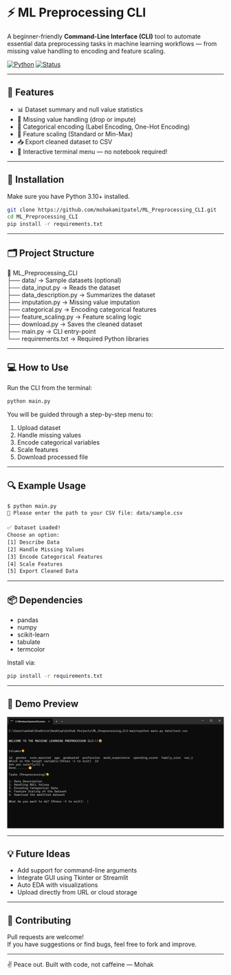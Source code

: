 # ⚡ ML Preprocessing CLI

A beginner-friendly **Command-Line Interface (CLI)** tool to automate essential data preprocessing tasks in machine learning workflows — from missing value handling to encoding and feature scaling.

[![Python](https://img.shields.io/badge/Python-3.10+-blue.svg)](https://www.python.org/)
[![Status](https://img.shields.io/badge/Project-Active-brightgreen)]()

---

## 🎯 Features

- 📊 Dataset summary and null value statistics  
- 🧹 Missing value handling (drop or impute)  
- 🧠 Categorical encoding (Label Encoding, One-Hot Encoding)  
- 📏 Feature scaling (Standard or Min-Max)  
- 📥 Export cleaned dataset to CSV  
- 🧪 Interactive terminal menu — no notebook required!

---

## 🧰 Installation

Make sure you have Python 3.10+ installed.

```bash
git clone https://github.com/mohakamitpatel/ML_Preprocessing_CLI.git
cd ML_Preprocessing_CLI
pip install -r requirements.txt
```

---

## 🗂️ Project Structure

📂 ML_Preprocessing_CLI  
├── data/ → Sample datasets (optional)  
├── data_input.py → Reads the dataset  
├── data_description.py → Summarizes the dataset  
├── imputation.py → Missing value imputation  
├── categorical.py → Encoding categorical features  
├── feature_scaling.py → Feature scaling logic  
├── download.py → Saves the cleaned dataset  
├── main.py → CLI entry-point  
└── requirements.txt → Required Python libraries

---

## 💻 How to Use

Run the CLI from the terminal:

```bash
python main.py
```

You will be guided through a step-by-step menu to:

1. Upload dataset  
2. Handle missing values  
3. Encode categorical variables  
4. Scale features  
5. Download processed file

---

## 🔍 Example Usage

```bash
$ python main.py
📁 Please enter the path to your CSV file: data/sample.csv

✅ Dataset Loaded!
Choose an option:
[1] Describe Data
[2] Handle Missing Values
[3] Encode Categorical Features
[4] Scale Features
[5] Export Cleaned Data
```

---

## 📦 Dependencies

- pandas  
- numpy  
- scikit-learn  
- tabulate  
- termcolor  

Install via:

```bash
pip install -r requirements.txt
```

---

## 🎥 Demo Preview

[![Watch the demo](https://github.com/mohakamitpatel/ML_Preprocessing_CLI/blob/main/Image.png)](https://youtu.be/GCt1_t75nR0)

---

## 💡 Future Ideas

- Add support for command-line arguments  
- Integrate GUI using Tkinter or Streamlit  
- Auto EDA with visualizations  
- Upload directly from URL or cloud storage  

---

## 🤝 Contributing

Pull requests are welcome!  
If you have suggestions or find bugs, feel free to fork and improve.

---

✌️ Peace out. Built with code, not caffeine — Mohak

